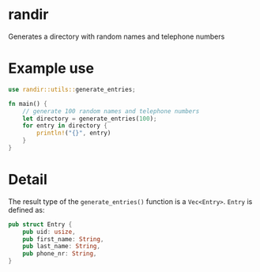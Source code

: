# randir
Generates a directory with random names and telephone numbers

# Example use
```rust
use randir::utils::generate_entries;

fn main() {
    // generate 100 random names and telephone numbers
    let directory = generate_entries(100);
    for entry in directory {
        println!("{}", entry)
    }
}
```

# Detail
The result type of the `generate_entries()` function is a `Vec<Entry>`. `Entry` is defined as:

```rust
pub struct Entry {
    pub uid: usize,
    pub first_name: String,
    pub last_name: String,
    pub phone_nr: String,
}
```

